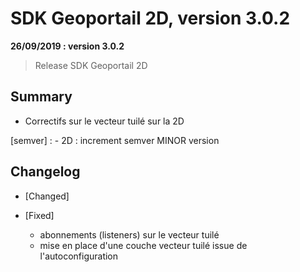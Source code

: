 # SDK Geoportail 2D, version 3.0.2

**26/09/2019 : version 3.0.2**
> Release SDK Geoportail 2D

## Summary

* Correctifs sur le vecteur tuilé sur la 2D

[semver] :
    - 2D : increment semver MINOR version

## Changelog

* [Changed]

* [Fixed]

    - abonnements (listeners) sur le vecteur tuilé
    - mise en place d'une couche vecteur tuilé issue de l'autoconfiguration
